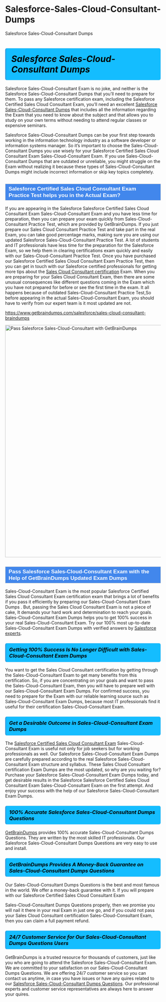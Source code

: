 # Salesforce-Sales-Cloud-Consultant-Dumps
Salesforce Sales-Cloud-Consultant Dumps
<h1><strong><span style="display: block; color: #000000; background: #14BDFF; border: 0.5px solid #AED6F1; border-left: 3px solid #3498DB; padding: .6em; border-radius: 6px;">                     <em>Salesforce Sales-Cloud-Consultant <span class="exam_variation">Dumps</span> </em>                </span></strong>            </h1>                        <p>Salesforce Sales-Cloud-Consultant Exam is no joke, and neither is the Salesforce Sales-Cloud-Consultant <span class="exam_variation">Dumps</span> that you’ll need to prepare for them. To pass any Salesforce certification exam,             including the Salesforce Certified Sales Cloud Consultant Exam, you’ll need an excellent <a href="https://www.getbraindumps.com/salesforce/sales-cloud-consultant-braindumps">Salesforce Sales-Cloud-Consultant <span class="exam_variation">Dumps</span></a> that includes             all the information regarding the Exam that you need to know about the subject and that allows you to study on your own terms             without needing to attend regular classes or expensive seminars.</p>                        <p>Salesforce Sales-Cloud-Consultant <span class="exam_variation">Dumps</span> can be your first step towards working in the information technology industry as a software developer or             information systems manager. So it’s important to choose the Sales-Cloud-Consultant <span class="exam_variation">Dumps</span> you use wisely for your             Salesforce Certified Sales Cloud Consultant Exam Sales-Cloud-Consultant Exam. If you use Sales-Cloud-Consultant <span class="exam_variation">Dumps</span>             that are outdated or unreliable, you might struggle on the Exam without realizing it because these types of Sales-Cloud-Consultant <span class="exam_variation">Dumps</span>             might include incorrect information or skip key topics completely.</p>                        <h2 style="background: #4287ec; border: 1px solid #cccccc; padding: 5px 10px;">                <span style="color: #ffffff;">                    <span style="font-size: 11pt;">                        <span style="line-height: normal;">                            <span style="font-family: Calibri,sans-serif;">                                <strong>                                    <span style="font-size: 13.0pt;">Salesforce Certified Sales Cloud Consultant Exam <span class="exam_variation2">Practice Test</span> helps you in the Actual Exam?</span>                                </strong>                            </span>                        </span>                    </span>                </span>            </h2>                        <p>If you are appearing in the Salesforce Salesforce Certified Sales Cloud Consultant Exam Sales-Cloud-Consultant Exam and             you have less time for preparation, then you can prepare your exam quickly from Sales-Cloud-Consultant <span class="exam_variation2">Practice Test</span>, which are provided by GetBrainDumps.             If you just prepare our Sales Cloud Consultant <span class="exam_variation2">Practice Test</span> and take part in the real Exam, you can take good percentage marks, making sure you are             using our updated Salesforce Sales-Cloud-Consultant <span class="exam_variation2">Practice Test</span>. A lot of students and IT professionals have less time for the preparation for the Salesforce Exam,             so we help them in clearing certifications exam quickly and easily with our Sales-Cloud-Consultant <span class="exam_variation2">Practice Test</span>. Once you have purchased our             Salesforce Certified Sales Cloud Consultant Exam <span class="exam_variation2">Practice Test</span>, then you can get in touch with our             Salesforce certified professionals for getting more tips about the <a href="https://www.getbraindumps.com/salesforce/sales-cloud-consultant-braindumps.html">Sales Cloud Consultant certification</a> Exam. When you are preparing for your              Sales Cloud Consultant Exam, then there are some unusual consequences like different questions coming in the Exam which you have not prepared            for before or see the first time in the exam. It all happens because of outdated Sales-Cloud-Consultant <span class="exam_variation2">Practice Test</span>,So before appearing in the actual             Sales-Cloud-Consultant Exam, you should have to verify from our expert team is it most updated are not.</p>                        <p><a href="https://www.getbraindumps.com/salesforce/sales-cloud-consultant-braindumps">https://www.getbraindumps.com/salesforce/sales-cloud-consultant-braindumps</a></p>                        <p><a href="https://www.getbraindumps.com/"><img src="https://www.getbraindumps.com/images/get-updated-exam-questions-with-discount-getbraindumps.jpg" class="postImage" alt="Pass Salesforce Sales-Cloud-Consultant with GetBrainDumps" width="750"></a></p>                            <h2 style="background: #4287ec; border: 1px solid #cccccc; padding: 5px 10px;">                <span style="color: #ffffff;">                    <span style="font-size: 11pt;">                        <span style="line-height: normal;">                            <span style="font-family: Calibri,sans-serif;">                                <strong>                                    <span style="font-size: 13.0pt;">Pass Salesforce Sales-Cloud-Consultant Exam with the Help of GetBrainDumps Updated <span class="exam_variation3">Exam Dumps</span></span>                                </strong>                            </span>                        </span>                    </span>                </span>            </h2>                        <p>Sales-Cloud-Consultant Exam is the most popular Salesforce Certified Sales Cloud Consultant Exam certification exam that brings a             lot of benefits if you pass it efficiently by preparing our Sales-Cloud-Consultant <span class="exam_variation3">Exam Dumps</span> . But, passing the Sales Cloud Consultant Exam is not a piece of cake,             It demands your hard work and determination to reach your goals. Sales-Cloud-Consultant <span class="exam_variation3">Exam Dumps</span> helps you to get 100% success in your real Sales-Cloud-Consultant Exam.             Try our 100% most up-to-date Sales-Cloud-Consultant <span class="exam_variation3">Exam Dumps</span> with verified answers by <a href="https://www.getbraindumps.com/salesforce-braindumps.html">Salesforce experts</a>.</p>                        <h3>                <strong>                    <span style="display: block; color: #000000; background: #14BDFF; border: 0.5px solid #AED6F1; border-left: 3px solid #3498DB; padding: .6em; border-radius: 6px;">                        <em>Getting 100% Success Is No Longer Difficult with Sales-Cloud-Consultant <span class="exam_variation3">Exam Dumps</span></em>                    </span>                </strong>            </h3>                        <p>You want to get the Sales Cloud Consultant certification by getting through the Sales-Cloud-Consultant Exam to get many benefits from this certification.             So, if you are concentrating on your goals and want to pass the Sales-Cloud-Consultant Exam, then you will have to prepare well with our Sales-Cloud-Consultant <span class="exam_variation3">Exam Dumps</span>.             For confirmed success, you need to prepare for the Exam with our reliable learning source such as Sales-Cloud-Consultant <span class="exam_variation3">Exam Dumps</span>, because most             IT professionals find it useful for their certification Sales-Cloud-Consultant Exam.</p>                        <h3>                <strong>                    <span style="display: block; color: #000000; background: #14BDFF; border: 0.5px solid #AED6F1; border-left: 3px solid #3498DB; padding: .6em; border-radius: 6px;">                        <em>Get a Desirable Outcome in Sales-Cloud-Consultant <span class="exam_variation3">Exam Dumps</span></em>                    </span>                </strong>            </h3>                        <p>The <a href="https://www.getbraindumps.com/salesforce/sales-cloud-consultant-braindumps">Salesforce Certified Sales Cloud Consultant Exam</a> Sales-Cloud-Consultant Exam is useful not only for job seekers but             for working professionals as well. Our Salesforce Sales-Cloud-Consultant <span class="exam_variation3">Exam Dumps</span> are carefully prepared according to the real Salesforce Sales-Cloud-Consultant Exam structure and syllabus.             These Sales Cloud Consultant certification <span class="exam_variation3">Exam Dumps</span> are the most updated, so why are you waiting for? Purchase your Salesforce Sales-Cloud-Consultant <span class="exam_variation3">Exam Dumps</span> today,             and get desirable results in the Salesforce Salesforce Certified Sales Cloud Consultant Exam Sales-Cloud-Consultant Exam on the first attempt.             And enjoy your success with the help of our Salesforce Sales-Cloud-Consultant <span class="exam_variation3">Exam Dumps</span>.</p>                        <h3>                <strong>                    <span style="display: block; color: #000000; background: #14BDFF; border: 0.5px solid #AED6F1; border-left: 3px solid #3498DB; padding: .6em; border-radius: 6px;">                        <em>100% Accurate Salesforce Sales-Cloud-Consultant <span class="exam_variation4">Dumps Questions</span></em>                    </span>                </strong>            </h3>                        <p><a href="https://www.getbraindumps.com/">GetBrainDumps</a> provides 100% accurate Sales-Cloud-Consultant <span class="exam_variation4">Dumps Questions</span>. They are written by the most skilled IT professionals.             Our Salesforce Sales-Cloud-Consultant <span class="exam_variation4">Dumps Questions</span> are very easy to use and install.</p>                        <h3>                <strong>                    <span style="display: block; color: #000000; background: #14BDFF; border: 0.5px solid #AED6F1; border-left: 3px solid #3498DB; padding: .6em; border-radius: 6px;">                        <em>GetBrainDumps Provides A Money-Back Guarantee on  Sales-Cloud-Consultant <span class="exam_variation4">Dumps Questions</span></em>                    </span>                </strong>            </h3>                        <p>Our Sales-Cloud-Consultant <span class="exam_variation4">Dumps Questions</span> is the best and most famous in the world. We offer a money-back guarantee with it.             If you will prepare with our Salesforce Certified Sales Cloud Consultant Exam</p>            <p>Sales-Cloud-Consultant <span class="exam_variation4">Dumps Questions</span> properly, then we promise you will nail it there in your real Exam in just one go, and             if you could not pass your Sales Cloud Consultant certification Sales-Cloud-Consultant Exam, then you can claim a full payment refund.</p>                        <h3>                <strong>                    <span style="display: block; color: #000000; background: #14BDFF; border: 0.5px solid #AED6F1; border-left: 3px solid #3498DB; padding: .6em; border-radius: 6px;">                        <em>24/7 Customer Service for Our Sales-Cloud-Consultant <span class="exam_variation4">Dumps Questions</span> Users</em>                    </span>                </strong>            </h3>                        <p>GetBrainDumps is a trusted resource for thousands of customers, just like you who are going to attend the Salesforce Sales-Cloud-Consultant Exam.             We are committed to your satisfaction on our Sales-Cloud-Consultant <span class="exam_variation4">Dumps Questions</span>. We are offering 24/7 customer service so you can contact us anytime,             in case you have issues or have any quires related to our <a href="https://www.getbraindumps.com/salesforce/sales-cloud-consultant-braindumps">Salesforce Sales-Cloud-Consultant <span class="exam_variation4">Dumps Questions</span></a>. Our professional experts and customer service             representatives are always here to answer your quires.</p>                    
